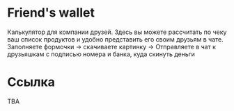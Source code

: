 # Friend's wallet

Калькулятор для компании друзей. Здесь вы можете рассчитать по чеку ваш список продуктов и удобно представить его своим друзьям в чате. Заполняете формочки -> скачиваете картинку -> Отправляете в чат к друзьяшкам с подписью номера и банка, куда скинуть деньги

# Ссылка

TBA

